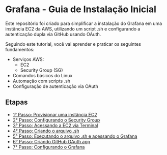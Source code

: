 # Grafana - Guia de Instalação Inicial

Este repositório foi criado para simplificar a instalação do Grafana em uma instância EC2 da AWS, utilizando um script .sh e configurando a autenticação dupla via GitHub usando OAuth.

Seguindo este tutorial, você vai aprender e praticar os seguintes fundamentos:
- Serviços AWS:
  - EC2
  - Security Group (SG)
- Comandos básicos do Linux
- Automação com scripts .sh
- Configuração de autenticação via OAuth

## Etapas

-  <a href="\1° Passo - Provisionar uma instância EC2.md" target="_blank">1° Passo: Provisionar uma instância EC2</a>
-  <a href="\2° Passo - Configurando o Security Group.md" target="_blank">2° Passo: Configurando o Security Group</a>
-  <a href="\3° Passo - Acessando a EC2 via Terminal.md" target="_blank">3° Passo: Acessando a EC2 via Terminal</a>
-  <a href="\4° Passo - Criando o arquivo .sh.md" target="_blank">4° Passo: Criando o arquivo .sh</a>
-  <a href="\5° Passo - Executando o arquivo .sh e acessando o Grafana.md" target="_blank">5° Passo: Executando o arquivo .sh e acessando o Grafana</a>
-  <a href="\6° Passo - Criando GitHub OAuth app.md" target="_blank">6° Passo: Criando GitHub OAuth app</a>
-  <a href="\7° Passo - Configurando o Grafana.md" target="_blank">7° Passo: Configurando o Grafana</a>